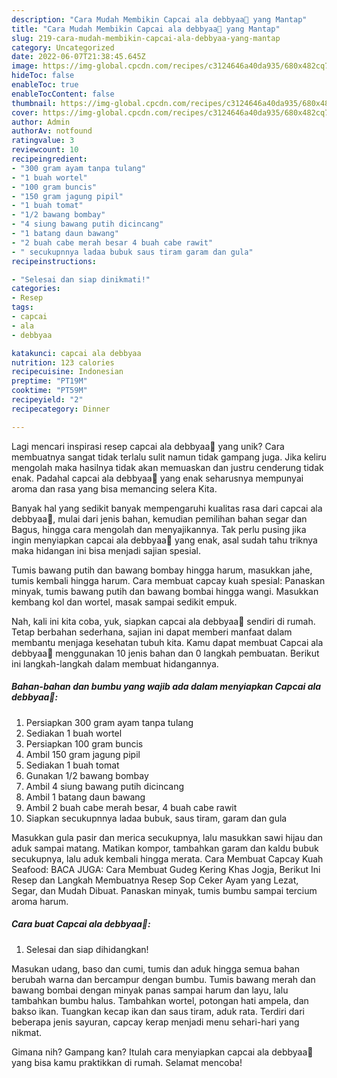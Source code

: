 ```yaml
---
description: "Cara Mudah Membikin Capcai ala debbyaa🌼 yang Mantap"
title: "Cara Mudah Membikin Capcai ala debbyaa🌼 yang Mantap"
slug: 219-cara-mudah-membikin-capcai-ala-debbyaa-yang-mantap
category: Uncategorized
date: 2022-06-07T21:38:45.645Z
image: https://img-global.cpcdn.com/recipes/c3124646a40da935/680x482cq70/capcai-ala-debbyaa-foto-resep-utama.jpg
hideToc: false
enableToc: true
enableTocContent: false
thumbnail: https://img-global.cpcdn.com/recipes/c3124646a40da935/680x482cq70/capcai-ala-debbyaa-foto-resep-utama.jpg
cover: https://img-global.cpcdn.com/recipes/c3124646a40da935/680x482cq70/capcai-ala-debbyaa-foto-resep-utama.jpg
author: Admin
authorAv: notfound
ratingvalue: 3
reviewcount: 10
recipeingredient:
- "300 gram ayam tanpa tulang"
- "1 buah wortel"
- "100 gram buncis"
- "150 gram jagung pipil"
- "1 buah tomat"
- "1/2 bawang bombay"
- "4 siung bawang putih dicincang"
- "1 batang daun bawang"
- "2 buah cabe merah besar 4 buah cabe rawit"
- " secukupnnya ladaa bubuk saus tiram garam dan gula"
recipeinstructions:

- "Selesai dan siap dinikmati!"
categories:
- Resep
tags:
- capcai
- ala
- debbyaa

katakunci: capcai ala debbyaa 
nutrition: 123 calories
recipecuisine: Indonesian
preptime: "PT19M"
cooktime: "PT59M"
recipeyield: "2"
recipecategory: Dinner

---
```





Lagi mencari inspirasi resep capcai ala debbyaa🌼 yang unik? Cara membuatnya sangat tidak terlalu sulit namun tidak gampang juga. Jika keliru mengolah maka hasilnya tidak akan memuaskan dan justru cenderung tidak enak. Padahal capcai ala debbyaa🌼 yang enak seharusnya mempunyai aroma dan rasa yang bisa memancing selera Kita.





Banyak hal yang sedikit banyak mempengaruhi kualitas rasa dari capcai ala debbyaa🌼, mulai dari jenis bahan, kemudian pemilihan bahan segar dan Bagus, hingga cara mengolah dan menyajikannya. Tak perlu pusing jika ingin menyiapkan capcai ala debbyaa🌼 yang enak,      asal sudah tahu triknya maka hidangan ini bisa menjadi sajian spesial.














Tumis bawang putih dan bawang bombay hingga harum, masukkan jahe, tumis kembali hingga harum. Cara membuat capcay kuah spesial: Panaskan minyak, tumis bawang putih dan bawang bombai hingga wangi. Masukkan kembang kol dan wortel, masak sampai sedikit empuk.






Nah, kali ini kita coba, yuk, siapkan capcai ala debbyaa🌼 sendiri di rumah. Tetap berbahan sederhana, sajian ini dapat memberi manfaat dalam membantu menjaga kesehatan tubuh kita. Kamu dapat membuat Capcai ala debbyaa🌼 menggunakan 10 jenis bahan dan 0 langkah pembuatan. Berikut ini langkah-langkah dalam membuat hidangannya.

<!--inarticleads1-->

##### Bahan-bahan dan bumbu yang wajib ada dalam menyiapkan Capcai ala debbyaa🌼:

1. Persiapkan 300 gram ayam tanpa tulang
1. Sediakan 1 buah wortel
1. Persiapkan 100 gram buncis
1. Ambil 150 gram jagung pipil
1. Sediakan 1 buah tomat
1. Gunakan 1/2 bawang bombay
1. Ambil 4 siung bawang putih dicincang
1. Ambil 1 batang daun bawang
1. Ambil 2 buah cabe merah besar, 4 buah cabe rawit
1. Siapkan  secukupnnya ladaa bubuk, saus tiram, garam dan gula


Masukkan gula pasir dan merica secukupnya, lalu masukkan sawi hijau dan aduk sampai matang. Matikan kompor, tambahkan garam dan kaldu bubuk secukupnya, lalu aduk kembali hingga merata. Cara Membuat Capcay Kuah Seafood: BACA JUGA: Cara Membuat Gudeg Kering Khas Jogja, Berikut Ini Resep dan Langkah Membuatnya Resep Sop Ceker Ayam yang Lezat, Segar, dan Mudah Dibuat. Panaskan minyak, tumis bumbu sampai tercium aroma harum. 

<!--inarticleads2-->

##### Cara buat Capcai ala debbyaa🌼:


1. Selesai dan siap dihidangkan!

Masukan udang, baso dan cumi, tumis dan aduk hingga semua bahan berubah warna dan bercampur dengan bumbu. Tumis bawang merah dan bawang bombai dengan minyak panas sampai harum dan layu, lalu tambahkan bumbu halus. Tambahkan wortel, potongan hati ampela, dan bakso ikan. Tuangkan kecap ikan dan saus tiram, aduk rata. Terdiri dari beberapa jenis sayuran, capcay kerap menjadi menu sehari-hari yang nikmat. 

Gimana nih? Gampang kan? Itulah cara menyiapkan capcai ala debbyaa🌼 yang bisa kamu praktikkan di rumah. Selamat mencoba!
